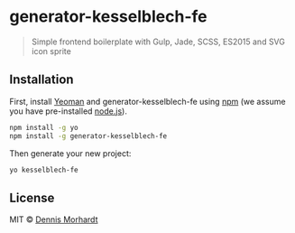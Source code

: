 # generator-kesselblech-fe
> Simple frontend boilerplate with Gulp, Jade, SCSS, ES2015 and SVG icon sprite

## Installation

First, install [Yeoman](http://yeoman.io) and generator-kesselblech-fe using [npm](https://www.npmjs.com/) (we assume you have pre-installed [node.js](https://nodejs.org/)).

```bash
npm install -g yo
npm install -g generator-kesselblech-fe
```

Then generate your new project:

```bash
yo kesselblech-fe
```

## License

MIT © [Dennis Morhardt](https://dennismorhardt.de/)
